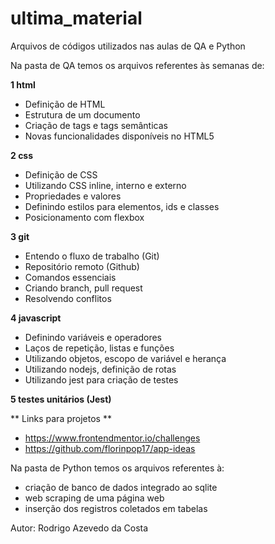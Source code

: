 # ultima_material
Arquivos de códigos utilizados nas aulas de QA e Python
 
Na pasta de QA temos os arquivos referentes às semanas de:

**1 html**
  - Definição de HTML
  - Estrutura de um documento
  - Criação de tags e tags semânticas
  - Novas funcionalidades disponíveis no HTML5
  
**2 css**
  - Definição de CSS
  - Utilizando CSS inline, interno e externo
  - Propriedades e valores
  - Definindo estilos para elementos, ids e classes
  - Posicionamento com flexbox
  
**3 git**
  - Entendo o fluxo de trabalho (Git)
  - Repositório remoto (Github)
  - Comandos essenciais
  - Criando branch, pull request
  - Resolvendo conflitos
  
**4 javascript**
  - Definindo variáveis e operadores
  - Laços de repetição, listas e funções
  - Utilizando objetos, escopo de variável e herança
  - Utilizando nodejs, definição de rotas
  - Utilizando jest para criação de testes

**5 testes unitários (Jest)**

** Links para projetos **
  - https://www.frontendmentor.io/challenges
  - https://github.com/florinpop17/app-ideas


Na pasta de Python temos os arquivos referentes à:
  - criação de banco de dados integrado ao sqlite
  - web scraping de uma página web
  - inserção dos registros coletados em tabelas

Autor: Rodrigo Azevedo da Costa